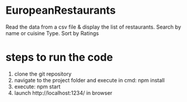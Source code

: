 # EuropeanRestaurants
Read the data from a csv file &amp; display the list of restaurants. Search by name or cuisine Type. Sort by Ratings

# steps to run the code
1. clone the git repository
2. navigate to the project folder and execute in cmd:
    npm install
3. execute: npm start
4. launch http://localhost:1234/ in browser